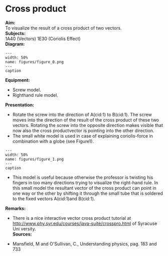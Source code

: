 # Cross product 
    
<b> Aim: </b>  
 To visualize the result of a cross product of two vectors.    
<b> Subjects: </b>  
 1A40 (Vectors) 1E30 (Coriolis Effect)   
<b> Diagram: </b>  
   
```{figure} figures/figure_0.png  
---  
width: 50%  
name: figures/figure_0.png  
---  
caption  
``` 
      
<b> Equipment: </b>  
 
 *  Screw model. 
 *  Righthand rule model.
     
<b> Presentation: </b>  
 
 *  Rotate the screw into the direction of A(cid:1) to B(cid:1). The screw moves into the direction of the result of the cross product of these two vectors. Rotating the screw into the opposite direction makes visible that now also the cross productvector is pointing into the other direction. 
 *  The small white model is used in case of explaining coriolis-force in combination with a globe (see Figure1).    
```{figure} figures/figure_1.png  
---  
width: 50%  
name: figures/figure_1.png  
---  
caption  
``` 
 
 *   This model is useful because otherwise the professor is twisting his fingers in too many directions trying to visualize the right-hand rule. In this small model the resultant vector of the cross product can point in one way or the other by shifting it through the small tube that is soldered to the fixed vectors A(cid:1)and B(cid:1).
    
<b> Remarks: </b>  
 
 *  There is a nice interactive vector cross product tutorial at http://www.phy.syr.edu/courses/java-suite/crosspro.html of Syracuse Uni
versity.    
<b> Sources: </b>  
 
 *  Mansfield, M and O'Sullivan, C., Understanding physics, pag. 183 and 733
  